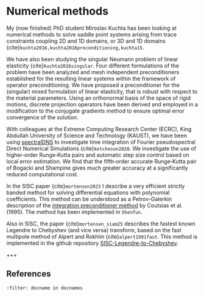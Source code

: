 # Numerical methods

My (now finished) PhD student Miroslav Kuchta has been looking at numerical methods to solve
saddle point systems arising from trace constraints coupling 2D and 1D domains,
or 3D and 1D domains {cite}`kuchta2016,kuchta2016preconditioning,kuchta15`.

We have also been studying the singular Neumann problem of linear elasticity
{cite}`kuchta2016singular`.
Four different formulations of the problem have been analyzed and mesh independent preconditioners established for the resulting linear systems within the framework of operator preconditioning. We have proposed a preconditioner for the (singular) mixed formulation of linear elasticity, that is robust with respect to the material parameters. Using an orthonormal basis of the space of rigid motions, discrete projection operators have been derived and employed in a modification to the conjugate gradients method to ensure optimal error convergence of the solution.

With colleagues at the Extreme Computing Research Center (ECRC), King Abdullah University of Science and Technology (KAUST), we have been using [spectralDNS](https://github.com/spectralDNS) to investigate time integration of Fourier pseudospectral Direct Numerical Simulations {cite}`ketcheson2020`. We investigate the use of higher‐order Runge‐Kutta pairs and automatic step size control based on local error estimation. We find that the fifth‐order accurate Runge‐Kutta pair of Bogacki and Shampine gives much greater accuracy at a significantly reduced computational cost.

In the SISC paper {cite}`mortensen2023` I describe a very efficient strictly banded method for solving differential equations with polynomial coefficients. This method can be understood as a Petrov-Galerkin description of the [integration preconditioner method](https://www.researchgate.net/profile/Evangelos-Coutsias/publication/233743145_Integration_preconditioners_for_differential_operators_in_spectral_-methods/links/0912f50afe96f81dfb000000/Integration-preconditioners-for-differential-operators-in-spectral-methods.pdf) by Coutsias et al. (1995). The method has been implemented in `Shenfun`. 

Also in SISC, the paper {cite}`mortensen_siam25` describes the fastest known Legendre to Chebyshev (and vice versa) transform, based on the fast multipole method of Alpert and Rokhlin {cite}`alpert1991fast`. This method is implemented in the github repository [SISC-Legendre-to-Chebyshev](https://github.com/mikaem/SISC-Legendre-to-Chebyshev).

+++

## References

```{bibliography} ../../references.bib
:filter: docname in docnames
```
